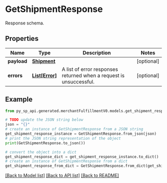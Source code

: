 # GetShipmentResponse

Response schema.

## Properties

Name | Type | Description | Notes
------------ | ------------- | ------------- | -------------
**payload** | [**Shipment**](Shipment.md) |  | [optional] 
**errors** | [**List[Error]**](Error.md) | A list of error responses returned when a request is unsuccessful. | [optional] 

## Example

```python
from py_sp_api.generated.merchantFulfillmentV0.models.get_shipment_response import GetShipmentResponse

# TODO update the JSON string below
json = "{}"
# create an instance of GetShipmentResponse from a JSON string
get_shipment_response_instance = GetShipmentResponse.from_json(json)
# print the JSON string representation of the object
print(GetShipmentResponse.to_json())

# convert the object into a dict
get_shipment_response_dict = get_shipment_response_instance.to_dict()
# create an instance of GetShipmentResponse from a dict
get_shipment_response_from_dict = GetShipmentResponse.from_dict(get_shipment_response_dict)
```
[[Back to Model list]](../README.md#documentation-for-models) [[Back to API list]](../README.md#documentation-for-api-endpoints) [[Back to README]](../README.md)


